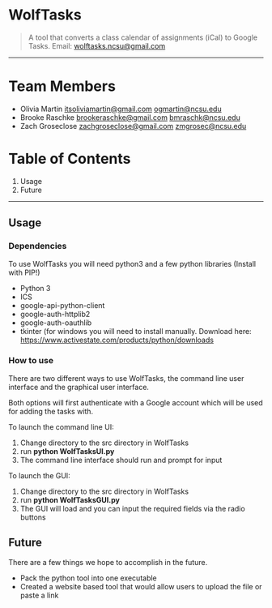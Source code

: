 # WolfTasks
> A tool that converts a class calendar of assignments (iCal) to Google Tasks.
> Email: <wolftasks.ncsu@gmail.com>
<hr>

# Team Members
* Olivia Martin <itsoliviamartin@gmail.com> <ogmartin@ncsu.edu>
* Brooke Raschke <brookeraschke@gmail.com> <bmraschk@ncsu.edu>
* Zach Groseclose <zachgroseclose@gmail.com> <zmgrosec@ncsu.edu>

# Table of Contents
1) Usage
2) Future
<hr>

## Usage

### Dependencies
To use WolfTasks you will need python3 and a few python libraries (Install with PIP!)
* Python 3
* ICS
* google-api-python-client
* google-auth-httplib2 
* google-auth-oauthlib
* tkinter (for windows you will need to install manually. Download here: <https://www.activestate.com/products/python/downloads>

### How to use
There are two different ways to use WolfTasks, the command line user interface and the graphical user interface.

Both options will first authenticate with a Google account which will be used for adding the tasks with.

To launch the command line UI:
1) Change directory to the src directory in WolfTasks
2) run **python WolfTasksUI.py**
3) The command line interface should run and prompt for input

To launch the GUI:
1) Change directory to the src directory in WolfTasks
2) run **python WolfTasksGUI.py**
3) The GUI will load and you can input the required fields via the radio buttons

## Future

There are a few things we hope to accomplish in the future. 
* Pack the python tool into one executable
* Created a website based tool that would allow users to upload the file or paste a link
